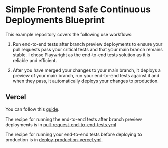 # Simple Frontend Safe Continuous Deployments Blueprint

This example repository covers the following use workflows:

1. Run end-to-end tests after branch preview deployments to ensure your pull requests pass your critical tests and that your main branch remains stable. I chose Playwright as the end-to-end tests solution as it is reliable and efficient.

2. After you have merged your changes to your main branch, it deploys a preview of your main branch, run your end-to-end tests against it and when they pass, it automatically deploys your changes to production.

## Vercel

You can follow this [guide](https://www.simplefrontend.dev/guides/how-to-deploy-safely-with-vercel/).

The recipe for running the end-to-end tests after branch preview deployments is in [pull-request-end-to-end-tests.yml](./.github/workflows//pull-request-end-to-end-tests.yml)

The recipe for running your end-to-end tests before deploying to production is in [deploy-production-vercel.yml](./.github/workflows/deploy-production-vercel.yml).
